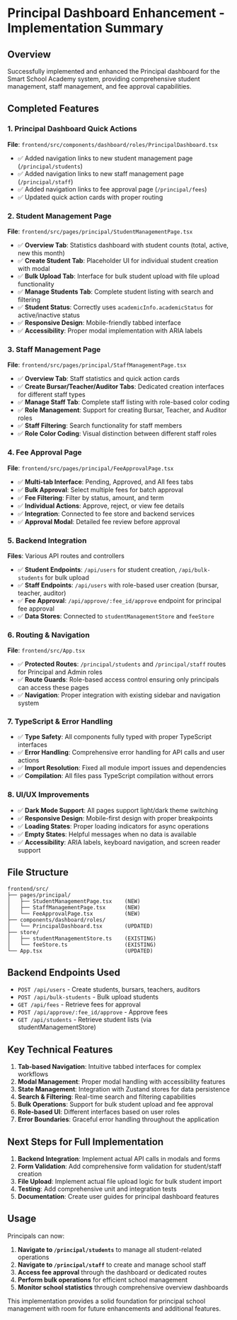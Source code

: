 # Principal Dashboard Enhancement - Implementation Summary

## Overview

Successfully implemented and enhanced the Principal dashboard for the Smart School Academy system, providing comprehensive student management, staff management, and fee approval capabilities.

## Completed Features

### 1. Principal Dashboard Quick Actions

**File**: `frontend/src/components/dashboard/roles/PrincipalDashboard.tsx`

- ✅ Added navigation links to new student management page (`/principal/students`)
- ✅ Added navigation links to new staff management page (`/principal/staff`)
- ✅ Added navigation links to fee approval page (`/principal/fees`)
- ✅ Updated quick action cards with proper routing

### 2. Student Management Page

**File**: `frontend/src/pages/principal/StudentManagementPage.tsx`

- ✅ **Overview Tab**: Statistics dashboard with student counts (total, active, new this month)
- ✅ **Create Student Tab**: Placeholder UI for individual student creation with modal
- ✅ **Bulk Upload Tab**: Interface for bulk student upload with file upload functionality
- ✅ **Manage Students Tab**: Complete student listing with search and filtering
- ✅ **Student Status**: Correctly uses `academicInfo.academicStatus` for active/inactive status
- ✅ **Responsive Design**: Mobile-friendly tabbed interface
- ✅ **Accessibility**: Proper modal implementation with ARIA labels

### 3. Staff Management Page

**File**: `frontend/src/pages/principal/StaffManagementPage.tsx`

- ✅ **Overview Tab**: Staff statistics and quick action cards
- ✅ **Create Bursar/Teacher/Auditor Tabs**: Dedicated creation interfaces for different staff types
- ✅ **Manage Staff Tab**: Complete staff listing with role-based color coding
- ✅ **Role Management**: Support for creating Bursar, Teacher, and Auditor roles
- ✅ **Staff Filtering**: Search functionality for staff members
- ✅ **Role Color Coding**: Visual distinction between different staff roles

### 4. Fee Approval Page

**File**: `frontend/src/pages/principal/FeeApprovalPage.tsx`

- ✅ **Multi-tab Interface**: Pending, Approved, and All fees tabs
- ✅ **Bulk Approval**: Select multiple fees for batch approval
- ✅ **Fee Filtering**: Filter by status, amount, and term
- ✅ **Individual Actions**: Approve, reject, or view fee details
- ✅ **Integration**: Connected to fee store and backend services
- ✅ **Approval Modal**: Detailed fee review before approval

### 5. Backend Integration

**Files**: Various API routes and controllers

- ✅ **Student Endpoints**: `/api/users` for student creation, `/api/bulk-students` for bulk upload
- ✅ **Staff Endpoints**: `/api/users` with role-based user creation (bursar, teacher, auditor)
- ✅ **Fee Approval**: `/api/approve/:fee_id/approve` endpoint for principal fee approval
- ✅ **Data Stores**: Connected to `studentManagementStore` and `feeStore`

### 6. Routing & Navigation

**File**: `frontend/src/App.tsx`

- ✅ **Protected Routes**: `/principal/students` and `/principal/staff` routes for Principal and Admin roles
- ✅ **Route Guards**: Role-based access control ensuring only principals can access these pages
- ✅ **Navigation**: Proper integration with existing sidebar and navigation system

### 7. TypeScript & Error Handling

- ✅ **Type Safety**: All components fully typed with proper TypeScript interfaces
- ✅ **Error Handling**: Comprehensive error handling for API calls and user actions
- ✅ **Import Resolution**: Fixed all module import issues and dependencies
- ✅ **Compilation**: All files pass TypeScript compilation without errors

### 8. UI/UX Improvements

- ✅ **Dark Mode Support**: All pages support light/dark theme switching
- ✅ **Responsive Design**: Mobile-first design with proper breakpoints
- ✅ **Loading States**: Proper loading indicators for async operations
- ✅ **Empty States**: Helpful messages when no data is available
- ✅ **Accessibility**: ARIA labels, keyboard navigation, and screen reader support

## File Structure

```
frontend/src/
├── pages/principal/
│   ├── StudentManagementPage.tsx    (NEW)
│   ├── StaffManagementPage.tsx      (NEW)
│   └── FeeApprovalPage.tsx          (NEW)
├── components/dashboard/roles/
│   └── PrincipalDashboard.tsx       (UPDATED)
├── store/
│   ├── studentManagementStore.ts    (EXISTING)
│   └── feeStore.ts                  (EXISTING)
└── App.tsx                          (UPDATED)
```

## Backend Endpoints Used

- `POST /api/users` - Create students, bursars, teachers, auditors
- `POST /api/bulk-students` - Bulk upload students
- `GET /api/fees` - Retrieve fees for approval
- `POST /api/approve/:fee_id/approve` - Approve fees
- `GET /api/students` - Retrieve student lists (via studentManagementStore)

## Key Technical Features

1. **Tab-based Navigation**: Intuitive tabbed interfaces for complex workflows
2. **Modal Management**: Proper modal handling with accessibility features
3. **State Management**: Integration with Zustand stores for data persistence
4. **Search & Filtering**: Real-time search and filtering capabilities
5. **Bulk Operations**: Support for bulk student upload and fee approval
6. **Role-based UI**: Different interfaces based on user roles
7. **Error Boundaries**: Graceful error handling throughout the application

## Next Steps for Full Implementation

1. **Backend Integration**: Implement actual API calls in modals and forms
2. **Form Validation**: Add comprehensive form validation for student/staff creation
3. **File Upload**: Implement actual file upload logic for bulk student import
4. **Testing**: Add comprehensive unit and integration tests
5. **Documentation**: Create user guides for principal dashboard features

## Usage

Principals can now:

1. **Navigate to `/principal/students`** to manage all student-related operations
2. **Navigate to `/principal/staff`** to create and manage school staff
3. **Access fee approval** through the dashboard or dedicated routes
4. **Perform bulk operations** for efficient school management
5. **Monitor school statistics** through comprehensive overview dashboards

This implementation provides a solid foundation for principal school management with room for future enhancements and additional features.
